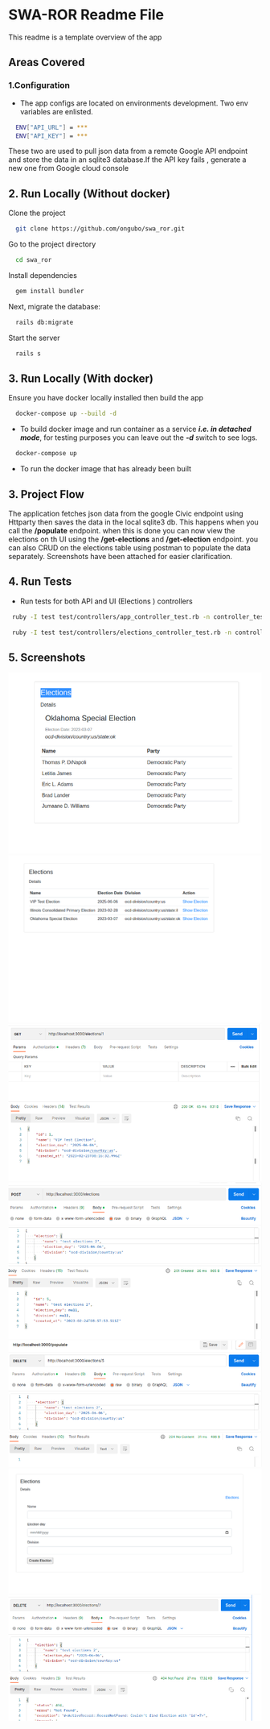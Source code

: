 # SWA-ROR Readme File

This readme is a template overview of the app

## Areas Covered

### 1.Configuration

- The app configs are located on environments development. Two env variables are enlisted.

```bash
  ENV["API_URL"] = ***
  ENV["API_KEY"] = ***
```

These two are used to pull json data from a remote Google API endpoint and store the data in an sqlite3 database.If the API key fails , generate a new one from Google cloud console

## 2. Run Locally (Without docker)

Clone the project

```bash
  git clone https://github.com/ongubo/swa_ror.git
```

Go to the project directory

```bash
  cd swa_ror
```

Install dependencies

```bash
  gem install bundler
```

Next, migrate the database:

```bash
  rails db:migrate
```

Start the server

```bash
  rails s
```

## 3. Run Locally (With docker)

Ensure you have docker locally installed then build the app

```bash
  docker-compose up --build -d
```

- To build docker image and run container as a service **_i.e. in detached mode_**, for testing purposes you can leave out the **_-d_** switch to see logs.

```bash
  docker-compose up
```

- To run the docker image that has already been built

## 3. Project Flow

The application fetches json data from the google Civic endpoint using Httparty then saves the data in the local sqlite3 db. This happens when you call the **/populate** endpoint. when this is done you can now view the elections on th UI using the **/get-elections** and **/get-election** endpoint. you can also CRUD on the elections table using postman to populate the data separately. Screenshots have been attached for easier clarification.

## 4. Run Tests

- Run tests for both API and UI (Elections ) controllers

```bash
 ruby -I test test/controllers/app_controller_test.rb -n controller_test
```

```bash
 ruby -I test test/controllers/elections_controller_test.rb -n controller_test

```

## 5. Screenshots

![Alt text](/public/screenshots/el1.png?raw=true "Screenshots")
![Alt text](/public/screenshots/el2.png?raw=true "Screenshots")
![Alt text](/public/screenshots/el3.png?raw=true "Screenshots")
![Alt text](/public/screenshots/el4.png?raw=true "Screenshots")
![Alt text](/public/screenshots/el5.png?raw=true "Screenshots")
![Alt text](/public/screenshots/el6.png?raw=true "Screenshots")
![Alt text](/public/screenshots/el7.png?raw=true "Screenshots")
